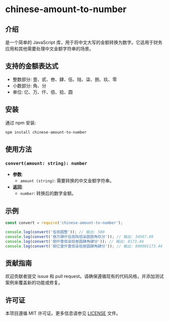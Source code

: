 
# chinese-amount-to-number 

## 介绍
是一个简单的 JavaScript 库，用于将中文大写的金额转换为数字。它适用于财务应用和其他需要处理中文金额字符串的场景。

## 支持的金额表达式

- 整数部分: 壹、贰、叁、肆、伍、陆、柒、捌、玖、零
- 小数部分: 角、分
- 单位: 亿、万、仟、佰、拾、圆

## 安装

通过 npm 安装:

```bash
npm install chinese-amount-to-number
```

## 使用方法

### `convert(amount: string): number`

- **参数**: 
  - `amount (string)`: 需要转换的中文金额字符串。
- **返回**: 
  - `number`: 转换后的数字金额。

## 示例

```javascript
const convert = require('chinese-amount-to-number');

console.log(convert('伍佰圆整')); // 输出: 500
console.log(convert('叁万肆仟伍佰陆拾柒圆捌角玖分')); // 输出: 34567.89
console.log(convert('捌仟壹佰柒拾叁圆肆角肆分')); // 输出: 8173.44
console.log(convert('捌亿壹仟壹佰柒拾叁圆肆角肆分')); // 输出: 800001173.44

```

## 贡献指南

欢迎贡献者提交 issue 和 pull request。请确保遵循现有的代码风格，并添加测试案例来覆盖新的功能或修复。

## 许可证

本项目遵循 MIT 许可证。更多信息请参见 [LICENSE](LICENSE) 文件。
